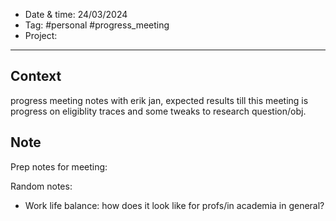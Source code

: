 
- Date & time:  24/03/2024
- Tag: #personal #progress_meeting
- Project:

---

## Context

progress meeting notes with erik jan, expected results till this meeting is progress on eligiblity traces and some tweaks to research question/obj.

## Note
 
Prep notes for meeting:



Random notes:
- Work life balance: how does it look like for profs/in academia in general?